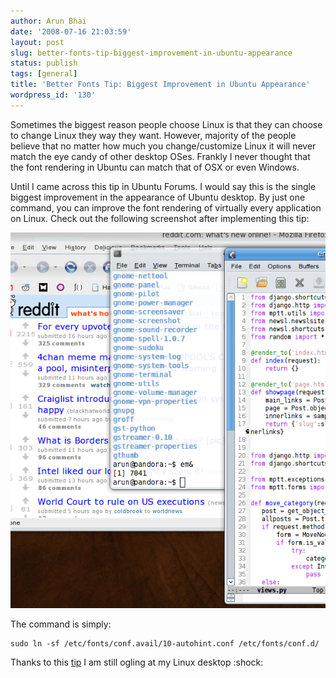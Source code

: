 ```yaml
---
author: Arun Bhai
date: '2008-07-16 21:03:59'
layout: post
slug: better-fonts-tip-biggest-improvement-in-ubuntu-appearance
status: publish
tags: [general]
title: 'Better Fonts Tip: Biggest Improvement in Ubuntu Appearance'
wordpress_id: '130'
---
```


Sometimes the biggest reason people choose Linux is that they can choose to change Linux they way they want. However, majority of the people believe that no matter how much you change/customize Linux it will never match the eye candy of other desktop OSes. Frankly I never thought that the font rendering in Ubuntu can match that of OSX or even Windows.

Until I came across this tip in Ubuntu Forums. I would say this is the single biggest improvement in the appearance of Ubuntu desktop. By just one command, you can improve the font rendering of virtually every application on Linux. Check out the following screenshot after implementing this tip:

<img src="/blog/img/fonts-ubuntu.png" alt="My Ubuntu desktop running Firefox, Gnome Terminal and Emacs after the font change"/>

The command is simply:

    sudo ln -sf /etc/fonts/conf.avail/10-autohint.conf /etc/fonts/conf.d/

Thanks to this [tip](http://ubuntuforums.org/showpost.php?p=4049873&postcount=172) I am still ogling at my Linux desktop  :shock:
